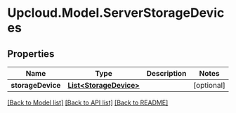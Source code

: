 # Upcloud.Model.ServerStorageDevices
## Properties

Name | Type | Description | Notes
------------ | ------------- | ------------- | -------------
**storageDevice** | [**List&lt;StorageDevice&gt;**](StorageDevice.md) |  | [optional] 

[[Back to Model list]](../README.md#documentation-for-models) [[Back to API list]](../README.md#documentation-for-api-endpoints) [[Back to README]](../README.md)


